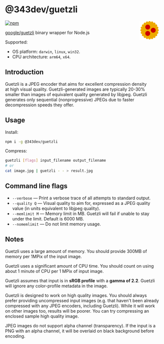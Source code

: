 # @343dev/guetzli

<img align="right" width="64" height="64"
     alt="Guetzli avatar: A graphic representation of a round biscuit with a scalloped edge, yellow in color, and topped with three evenly spaced red circles."
     src="./logo.svg">

[![npm](https://img.shields.io/npm/v/@343dev/guetzli.svg)](https://www.npmjs.com/package/@343dev/guetzli)

[google/guetzli](https://github.com/google/guetzli) binary wrapper for Node.js

Supported:
- OS platform: `darwin`, `linux`, `win32`.
- CPU architecture: `arm64`, `x64`.

## Introduction

Guetzli is a JPEG encoder that aims for excellent compression density at high visual quality. Guetzli-generated images are typically 20-30% smaller than images of equivalent quality generated by libjpeg. Guetzli generates only sequential (nonprogressive) JPEGs due to faster decompression speeds they offer.

## Usage

Install:

```sh
npm i -g @343dev/guetzli
```

Compress:

```sh
guetzli [flags] input_filename output_filename
# or
cat image.jpg | guetzli - - > result.jpg
```

## Command line flags

- `--verbose` — Print a verbose trace of all attempts to standard output.
- `--quality Q` — Visual quality to aim for, expressed as a JPEG quality value (in units equivalent to libjpeg quality).
- `--memlimit M` — Memory limit in MB. Guetzli will fail if unable to stay under the limit. Default is 6000 MB.
- `--nomemlimit` — Do not limit memory usage.

## Notes

Guetzli uses a large amount of memory. You should provide 300MB of memory per 1MPix of the input image.

Guetzli uses a significant amount of CPU time. You should count on using about 1 minute of CPU per 1 MPix of input image.

Guetzli assumes that input is in **sRGB profile** with a **gamma of 2.2**. Guetzli will ignore any color-profile metadata in the image.

Guetzli is designed to work on high quality images. You should always prefer providing uncompressed input images (e.g. that haven't been already compressed with any JPEG encoders, including Guetzli). While it will work on other images too, results will be poorer. You can try compressing an enclosed sample high quality image.

JPEG images do not support alpha channel (transparency). If the input is a PNG with an alpha channel, it will be overlaid on black background before encoding.
